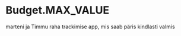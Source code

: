 Budget.MAX_VALUE
================

marteni ja Timmu raha trackimise app, mis saab päris kindlasti valmis
